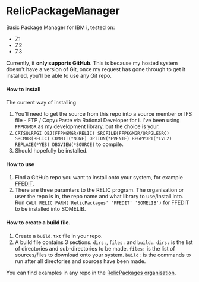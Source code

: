 # RelicPackageManager
Basic Package Manager for IBM i, tested on:

+ 7.1
+ 7.2
+ 7.3

Currently, it **only supports GitHub**. This is because my hosted system doesn't have a version of Git, once my request has gone through to get it installed, you'll be able to use any Git repo.

#### How to install

The current way of installing

1. You'll need to get the source from this repo into a source member or IFS file - FTP / Copy+Paste via Rational Developer for i. I've been using `FFPKGMGR` as my development library, but the choice is your.
2. `CRTSQLRPGI OBJ(FFPKGMGR/RELIC) SRCFILE(FFPKGMGR/QRPGLESRC) SRCMBR(RELIC) COMMIT(*NONE) OPTION(*EVENTF) RPGPPOPT(*LVL2) REPLACE(*YES) DBGVIEW(*SOURCE)` to compile.
3. Should hopefully be installed. 

#### How to use

1. Find a GitHub repo you want to install onto your system, for example [FFEDIT](https://github.com/RelicPackages/FFEDIT).
2. There are three paramters to the RELIC program. The organisation or user the repo is in, the repo name and what library to use/install into. Run `CALl RELIC PARM('RelicPackages' 'FFEDIT' 'SOMELIB')` for FFEDIT to be installed into SOMELIB.

#### How to create a build file.

1. Create a `build.txt` file in your repo.
2. A build file contains 3 sections. `dirs:`, `files:` and `build:`. `dirs:` is the list of directories and sub-directories to be made. `files:` is the list of sources/files to download onto your system. `build:` is the commands to run after all directories and sources have been made.

You can find examples in any repo in the [RelicPackages organisation](https://github.com/RelicPackages).
